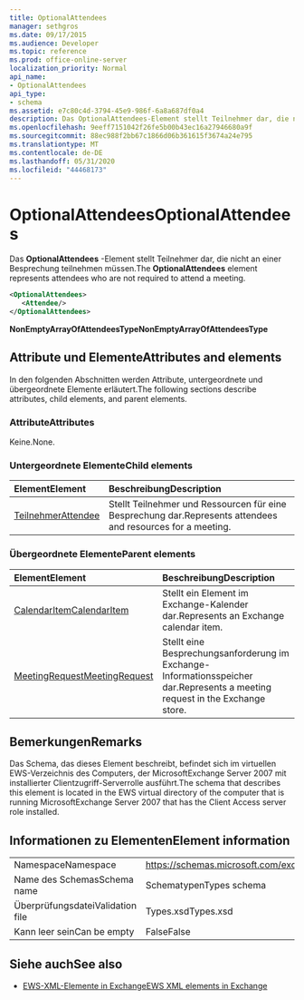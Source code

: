 ```yaml
---
title: OptionalAttendees
manager: sethgros
ms.date: 09/17/2015
ms.audience: Developer
ms.topic: reference
ms.prod: office-online-server
localization_priority: Normal
api_name:
- OptionalAttendees
api_type:
- schema
ms.assetid: e7c80c4d-3794-45e9-986f-6a8a687df0a4
description: Das OptionalAttendees-Element stellt Teilnehmer dar, die nicht an einer Besprechung teilnehmen müssen.
ms.openlocfilehash: 9eeff7151042f26fe5b00b43ec16a27946680a9f
ms.sourcegitcommit: 88ec988f2bb67c1866d06b361615f3674a24e795
ms.translationtype: MT
ms.contentlocale: de-DE
ms.lasthandoff: 05/31/2020
ms.locfileid: "44468173"
---
```

# <a name="optionalattendees"></a><span data-ttu-id="7dad5-103">OptionalAttendees</span><span class="sxs-lookup"><span data-stu-id="7dad5-103">OptionalAttendees</span></span>

<span data-ttu-id="7dad5-104">Das **OptionalAttendees** -Element stellt Teilnehmer dar, die nicht an einer Besprechung teilnehmen müssen.</span><span class="sxs-lookup"><span data-stu-id="7dad5-104">The **OptionalAttendees** element represents attendees who are not required to attend a meeting.</span></span> 
  
```xml
<OptionalAttendees>
   <Attendee/>
</OptionalAttendees>
```

 <span data-ttu-id="7dad5-105">**NonEmptyArrayOfAttendeesType**</span><span class="sxs-lookup"><span data-stu-id="7dad5-105">**NonEmptyArrayOfAttendeesType**</span></span>
## <a name="attributes-and-elements"></a><span data-ttu-id="7dad5-106">Attribute und Elemente</span><span class="sxs-lookup"><span data-stu-id="7dad5-106">Attributes and elements</span></span>

<span data-ttu-id="7dad5-107">In den folgenden Abschnitten werden Attribute, untergeordnete und übergeordnete Elemente erläutert.</span><span class="sxs-lookup"><span data-stu-id="7dad5-107">The following sections describe attributes, child elements, and parent elements.</span></span>
  
### <a name="attributes"></a><span data-ttu-id="7dad5-108">Attribute</span><span class="sxs-lookup"><span data-stu-id="7dad5-108">Attributes</span></span>

<span data-ttu-id="7dad5-109">Keine.</span><span class="sxs-lookup"><span data-stu-id="7dad5-109">None.</span></span>
  
### <a name="child-elements"></a><span data-ttu-id="7dad5-110">Untergeordnete Elemente</span><span class="sxs-lookup"><span data-stu-id="7dad5-110">Child elements</span></span>

|<span data-ttu-id="7dad5-111">**Element**</span><span class="sxs-lookup"><span data-stu-id="7dad5-111">**Element**</span></span>|<span data-ttu-id="7dad5-112">**Beschreibung**</span><span class="sxs-lookup"><span data-stu-id="7dad5-112">**Description**</span></span>|
|:-----|:-----|
|[<span data-ttu-id="7dad5-113">Teilnehmer</span><span class="sxs-lookup"><span data-stu-id="7dad5-113">Attendee</span></span>](attendee.md) <br/> |<span data-ttu-id="7dad5-114">Stellt Teilnehmer und Ressourcen für eine Besprechung dar.</span><span class="sxs-lookup"><span data-stu-id="7dad5-114">Represents attendees and resources for a meeting.</span></span>  <br/> |
   
### <a name="parent-elements"></a><span data-ttu-id="7dad5-115">Übergeordnete Elemente</span><span class="sxs-lookup"><span data-stu-id="7dad5-115">Parent elements</span></span>

|<span data-ttu-id="7dad5-116">**Element**</span><span class="sxs-lookup"><span data-stu-id="7dad5-116">**Element**</span></span>|<span data-ttu-id="7dad5-117">**Beschreibung**</span><span class="sxs-lookup"><span data-stu-id="7dad5-117">**Description**</span></span>|
|:-----|:-----|
|[<span data-ttu-id="7dad5-118">CalendarItem</span><span class="sxs-lookup"><span data-stu-id="7dad5-118">CalendarItem</span></span>](calendaritem.md) <br/> |<span data-ttu-id="7dad5-119">Stellt ein Element im Exchange-Kalender dar.</span><span class="sxs-lookup"><span data-stu-id="7dad5-119">Represents an Exchange calendar item.</span></span>  <br/> |
|[<span data-ttu-id="7dad5-120">MeetingRequest</span><span class="sxs-lookup"><span data-stu-id="7dad5-120">MeetingRequest</span></span>](meetingrequest.md) <br/> |<span data-ttu-id="7dad5-121">Stellt eine Besprechungsanforderung im Exchange-Informationsspeicher dar.</span><span class="sxs-lookup"><span data-stu-id="7dad5-121">Represents a meeting request in the Exchange store.</span></span>  <br/> |
   
## <a name="remarks"></a><span data-ttu-id="7dad5-122">Bemerkungen</span><span class="sxs-lookup"><span data-stu-id="7dad5-122">Remarks</span></span>

<span data-ttu-id="7dad5-123">Das Schema, das dieses Element beschreibt, befindet sich im virtuellen EWS-Verzeichnis des Computers, der MicrosoftExchange Server 2007 mit installierter Clientzugriff-Serverrolle ausführt.</span><span class="sxs-lookup"><span data-stu-id="7dad5-123">The schema that describes this element is located in the EWS virtual directory of the computer that is running MicrosoftExchange Server 2007 that has the Client Access server role installed.</span></span>
  
## <a name="element-information"></a><span data-ttu-id="7dad5-124">Informationen zu Elementen</span><span class="sxs-lookup"><span data-stu-id="7dad5-124">Element information</span></span>

|||
|:-----|:-----|
|<span data-ttu-id="7dad5-125">Namespace</span><span class="sxs-lookup"><span data-stu-id="7dad5-125">Namespace</span></span>  <br/> |https://schemas.microsoft.com/exchange/services/2006/types  <br/> |
|<span data-ttu-id="7dad5-126">Name des Schemas</span><span class="sxs-lookup"><span data-stu-id="7dad5-126">Schema name</span></span>  <br/> |<span data-ttu-id="7dad5-127">Schematypen</span><span class="sxs-lookup"><span data-stu-id="7dad5-127">Types schema</span></span>  <br/> |
|<span data-ttu-id="7dad5-128">Überprüfungsdatei</span><span class="sxs-lookup"><span data-stu-id="7dad5-128">Validation file</span></span>  <br/> |<span data-ttu-id="7dad5-129">Types.xsd</span><span class="sxs-lookup"><span data-stu-id="7dad5-129">Types.xsd</span></span>  <br/> |
|<span data-ttu-id="7dad5-130">Kann leer sein</span><span class="sxs-lookup"><span data-stu-id="7dad5-130">Can be empty</span></span>  <br/> |<span data-ttu-id="7dad5-131">False</span><span class="sxs-lookup"><span data-stu-id="7dad5-131">False</span></span>  <br/> |
   
## <a name="see-also"></a><span data-ttu-id="7dad5-132">Siehe auch</span><span class="sxs-lookup"><span data-stu-id="7dad5-132">See also</span></span>



- [<span data-ttu-id="7dad5-133">EWS-XML-Elemente in Exchange</span><span class="sxs-lookup"><span data-stu-id="7dad5-133">EWS XML elements in Exchange</span></span>](ews-xml-elements-in-exchange.md)


